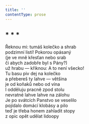 ```yaml
---
title: ''
contentType: prose
---
```


## \* \* \*

Řeknou mi: tumáš kolečko a shrab  
podzimní listí! Pokorou opásaný  
(je ve mně křesťan nebo srab  
či abych zadobře byl s Pány?)  
už hrabu — křiknou: A to není všecko!  
Tu basu piv dej na kolečko  
a přebereš ty lahve — většina  
je od koňaků nebo od vína  
I odděluju pracně zpod stolu  
nevratné lahve lahve na zálohu  
Je po svátcích Panstvo se veselilo  
pojídalo domácí klobásy a pilo  
teď je třeba honem zahladit stopy  
z opic opět udělat lidoopy
